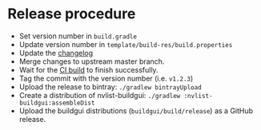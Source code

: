 
# Release procedure

- Set version number in `build.gradle`
- Update version number in `template/build-res/build.properties`
- Update the [changelog](CHANGELOG.md)
- Merge changes to upstream master branch.
- Wait for the [CI build](https://travis-ci.org/anonl/nvlist) to finish successfully.
- Tag the commit with the version number (i.e. `v1.2.3`)
- Upload the release to bintray: `./gradlew bintrayUpload`
- Create a distribution of nvlist-buildgui: `./gradlew :nvlist-buildgui:assembleDist`
- Upload the buildgui distributions (`buildgui/build/release`) as a GitHub release.
